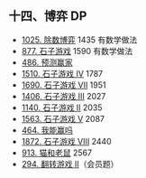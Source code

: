 
## 十四、博弈 DP

* [1025\. 除数博弈](https://leetcode.cn/problems/divisor-game/) 1435 有数学做法
* [877\. 石子游戏](https://leetcode.cn/problems/stone-game/) 1590 有数学做法
* [486\. 预测赢家](https://leetcode.cn/problems/predict-the-winner/)
* [1510\. 石子游戏 IV](https://leetcode.cn/problems/stone-game-iv/) 1787
* [1690\. 石子游戏 VII](https://leetcode.cn/problems/stone-game-vii/) 1951
* [1406\. 石子游戏 III](https://leetcode.cn/problems/stone-game-iii/) 2027
* [1140\. 石子游戏 II](https://leetcode.cn/problems/stone-game-ii/) 2035
* [1563\. 石子游戏 V](https://leetcode.cn/problems/stone-game-v/) 2087
* [464\. 我能赢吗](https://leetcode.cn/problems/can-i-win/)
* [1872\. 石子游戏 VIII](https://leetcode.cn/problems/stone-game-viii/) 2440
* [913\. 猫和老鼠](https://leetcode.cn/problems/cat-and-mouse/) 2567
* [294\. 翻转游戏 II](https://leetcode.cn/problems/flip-game-ii/)（会员题）